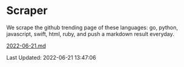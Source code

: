# Scraper

We scrape the github trending page of these languages: go, python, javascript, swift, html, ruby, and push a markdown result everyday.

[2022-06-21.md](https://github.com/henson/Scraper/blob/master/2022-06-21.md)

Last Updated: 2022-06-21 13:47:06
